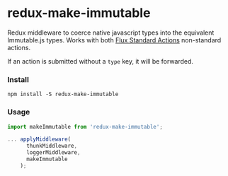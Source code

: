 # redux-make-immutable
Redux middleware to coerce native javascript types into the equivalent Immutable.js types.  Works with both [Flux Standard Actions](https://github.com/acdlite/flux-standard-action) non-standard actions.

If an action is submitted without a `type` key, it will be forwarded.

### Install
`npm install -S redux-make-immutable`

### Usage

```javascript
import makeImmutable from 'redux-make-immutable';

... applyMiddleware(
      thunkMiddleware,
      loggerMiddleware,
      makeImmutable
    );
```
